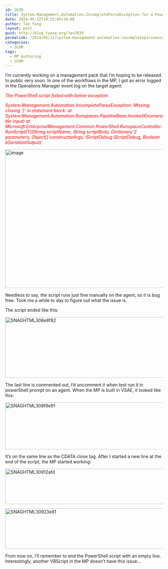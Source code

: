 ```yaml
---
id: 2639
title: System.Management.Automation.IncompleteParseException for a PowerShell script from my Management Pack
date: 2014-05-12T19:22:05+10:00
author: Tao Yang
layout: post
guid: http://blog.tyang.org/?p=2639
permalink: /2014/05/12/system-management-automation-incompleteparseexception-powershell-script-management-pack/
categories:
  - SCOM
tags:
  - MP Authoring
  - SCOM
---
```

I’m currently working on a management pack that I’m hoping to be released to public very soon. In one of the workflows in the MP, I got an error logged in the Operations Manager event log on the target agent:

<em><span style="color: #ff0000;">The PowerShell script failed with below exception </span></em>

<em><span style="color: #ff0000;">System.Management.Automation.IncompleteParseException: Missing closing '}' in statement block.
at System.Management.Automation.Runspaces.PipelineBase.Invoke(IEnumerable input)
at Microsoft.EnterpriseManagement.Common.PowerShell.RunspaceController.RunScript[T](String scriptName, String scriptBody, Dictionary`2 parameters, Object[] constructorArgs, IScriptDebug iScriptDebug, Boolean bSerializeOutput)</span></em>

<a href="http://blog.tyang.org/wp-content/uploads/2014/05/image.png"><img style="display: inline; border: 0px;" title="image" src="http://blog.tyang.org/wp-content/uploads/2014/05/image_thumb.png" alt="image" width="580" height="443" border="0" /></a>

Needless to say, the script runs just fine manually on the agent, so it is bug free. Took me a while to day to figure out what the issue is.

The script ended like this:

<a href="http://blog.tyang.org/wp-content/uploads/2014/05/SNAGHTML308e8f82.png"><img style="display: inline; border: 0px;" title="SNAGHTML308e8f82" src="http://blog.tyang.org/wp-content/uploads/2014/05/SNAGHTML308e8f82_thumb.png" alt="SNAGHTML308e8f82" width="580" height="194" border="0" /></a>

The last line is commented out, I’d uncomment it when test run it in powerShell prompt on an agent. When the MP is built in VSAE, it looked like this:

<a href="http://blog.tyang.org/wp-content/uploads/2014/05/SNAGHTML308f9e91.png"><img style="display: inline; border: 0px;" title="SNAGHTML308f9e91" src="http://blog.tyang.org/wp-content/uploads/2014/05/SNAGHTML308f9e91_thumb.png" alt="SNAGHTML308f9e91" width="580" height="150" border="0" /></a>

It’s on the same line as the CDATA close tag. After I started a new line at the end of the script, the MP started working:

<a href="http://blog.tyang.org/wp-content/uploads/2014/05/SNAGHTML30912afd.png"><img style="display: inline; border: 0px;" title="SNAGHTML30912afd" src="http://blog.tyang.org/wp-content/uploads/2014/05/SNAGHTML30912afd_thumb.png" alt="SNAGHTML30912afd" width="537" height="113" border="0" /></a>

<a href="http://blog.tyang.org/wp-content/uploads/2014/05/SNAGHTML30923e81.png"><img style="display: inline; border: 0px;" title="SNAGHTML30923e81" src="http://blog.tyang.org/wp-content/uploads/2014/05/SNAGHTML30923e81_thumb.png" alt="SNAGHTML30923e81" width="580" height="129" border="0" /></a>

From now on, I’ll remember to end the PowerShell script with an empty line. Interestingly, another VBScript in the MP doesn’t have this issue…